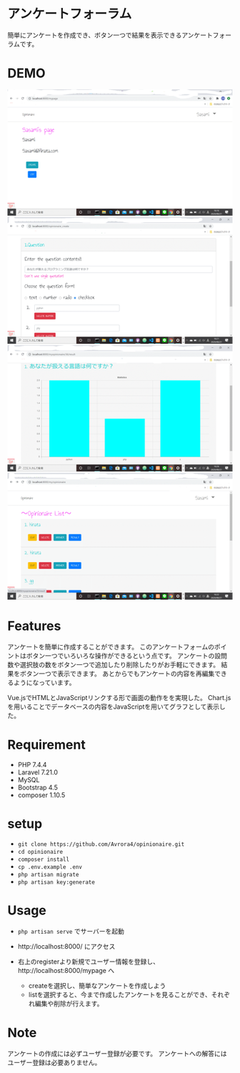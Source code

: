 # アンケートフォーラム
簡単にアンケートを作成でき、ボタン一つで結果を表示できるアンケートフォーラムです。

# DEMO
![](doc/image/sample1.gif)
![](doc/image/sample2.gif)
![](doc/image/sample3.gif)
![](doc/image/sample4.gif)
# Features
アンケートを簡単に作成することができます。
このアンケートフォームのポイントはボタン一つでいろいろな操作ができるという点です。
アンケートの設問数や選択肢の数をボタン一つで追加したり削除したりがお手軽にできます。
結果をボタン一つで表示できます。
あとからでもアンケートの内容を再編集できるようになっています。

Vue.jsでHTMLとJavaScriptリンクする形で画面の動作をを実現した。
Chart.jsを用いることでデータベースの内容をJavaScriptを用いてグラフとして表示した。

# Requirement
- PHP 7.4.4
- Laravel 7.21.0
- MySQL
- Bootstrap 4.5
- composer 1.10.5


# setup
- `git clone https://github.com/Avrora4/opinionaire.git`
- `cd opinionaire`
- `composer install`
- `cp .env.example .env`
- `php artisan migrate`
- `php artisan key:generate`


# Usage
- `php artisan serve` でサーバーを起動
- http://localhost:8000/ にアクセス
- 右上のregisterより新規でユーザー情報を登録し、http://localhost:8000/mypage へ

    - createを選択し、簡単なアンケートを作成しよう
    - listを選択すると、今まで作成したアンケートを見ることができ、それぞれ編集や削除が行えます。

# Note
アンケートの作成には必ずユーザー登録が必要です。
アンケートへの解答にはユーザー登録は必要ありません。